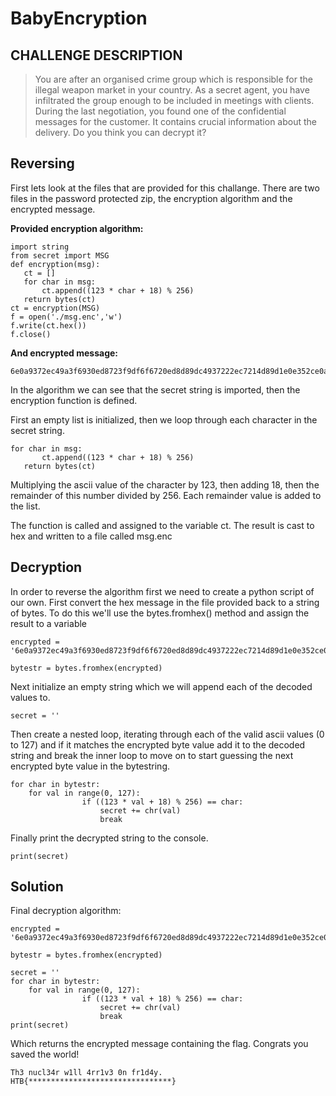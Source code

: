 # BabyEncryption
CHALLENGE DESCRIPTION
---------------------

> You are after an organised crime group which is responsible for the illegal weapon market in your country. As a secret agent, you have infiltrated the group enough to be included in meetings with clients. During the last negotiation, you found one of the confidential messages for the customer. It contains crucial information about the delivery. Do you think you can decrypt it?

Reversing
---------

First lets look at the files that are provided for this challange. There are two files in the password protected zip, the encryption algorithm and the encrypted message.

**Provided encryption algorithm:**

```text-plain
import string
from secret import MSG
def encryption(msg):
   ct = []
   for char in msg:
       ct.append((123 * char + 18) % 256)
   return bytes(ct)
ct = encryption(MSG)
f = open('./msg.enc','w')
f.write(ct.hex())
f.close() 
```

**And encrypted message:**

```text-plain
6e0a9372ec49a3f6930ed8723f9df6f6720ed8d89dc4937222ec7214d89d1e0e352ce0aa6ec82bf622227bb70e7fb7352249b7d893c493d8539dec8fb7935d490e7f9d22ec89b7a322ec8fd80e7f8921
```

In the algorithm we can see that the secret string is imported, then the encryption function is defined.

First an empty list is initialized, then we loop through each character in the secret string.

```text-plain
for char in msg:
       ct.append((123 * char + 18) % 256)
   return bytes(ct) 
```

Multiplying the ascii value of the character by 123, then adding 18, then the remainder of this number divided by 256. Each remainder value is added to the list.

The function is called and assigned to the variable ct. The result is cast to hex and written to a file called msg.enc

Decryption
----------

In order to reverse the algorithm first we need to create a python script of our own. First convert the hex message in the file provided back to a string of bytes. To do this we'll use the bytes.fromhex() method and assign the result to a variable

```text-plain
encrypted = '6e0a9372ec49a3f6930ed8723f9df6f6720ed8d89dc4937222ec7214d89d1e0e352ce0aa6ec82bf622227bb70e7fb7352249b7d893c493d8539dec8fb7935d490e7f9d22ec89b7a322ec8fd80e7f8921'

bytestr = bytes.fromhex(encrypted)
```

Next initialize an empty string which we will append each of the decoded values to.

```text-plain
secret = ''
```

Then create a nested loop, iterating through each of the valid ascii values (0 to 127) and if it matches the encrypted byte value add it to the decoded string and break the inner loop to move on to start guessing the next encrypted byte value in the bytestring.

```text-plain
for char in bytestr:
	for val in range(0, 127):
                if ((123 * val + 18) % 256) == char:
                	secret += chr(val)
                	break
```

Finally print the decrypted string to the console.

```text-plain
print(secret)
```

Solution
--------

Final decryption algorithm:

```text-plain
encrypted = '6e0a9372ec49a3f6930ed8723f9df6f6720ed8d89dc4937222ec7214d89d1e0e352ce0aa6ec82bf622227bb70e7fb7352249b7d893c493d8539dec8fb7935d490e7f9d22ec89b7a322ec8fd80e7f8921'

bytestr = bytes.fromhex(encrypted)

secret = ''
for char in bytestr:
	for val in range(0, 127):
                if ((123 * val + 18) % 256) == char:
                	secret += chr(val)
                	break
print(secret)
```

Which returns the encrypted message containing the flag. Congrats you saved the world!

```text-plain
Th3 nucl34r w1ll 4rr1v3 0n fr1d4y.
HTB{********************************}
```